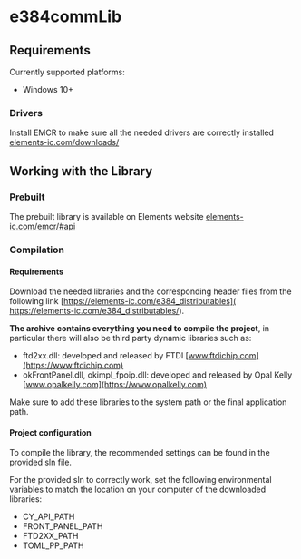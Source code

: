 # e384commLib
## Requirements
Currently supported platforms:
- Windows 10+
### Drivers
Install EMCR to make sure all the needed drivers are correctly installed [elements-ic.com/downloads/](https://elements-ic.com/downloads/)

## Working with the Library
### Prebuilt
The prebuilt library is available on Elements website [elements-ic.com/emcr/#api](https://elements-ic.com/emcr/#api)
### Compilation
#### Requirements
Download the needed libraries and the corresponding header files from the following link [https://elements-ic.com/e384_distributables]( https://elements-ic.com/e384_distributables/).

**The archive contains everything you need to compile the project**, in particular there will also be third party dynamic libraries such as:
- ftd2xx.dll: developed and released by FTDI [www.ftdichip.com](https://www.ftdichip.com)
- okFrontPanel.dll, okimpl_fpoip.dll: developed and released by Opal Kelly [www.opalkelly.com](https://www.opalkelly.com)
  
Make sure to add these libraries to the system path or the final application path.

#### Project configuration
To compile the library, the recommended settings can be found in the provided sln file.

For the provided sln to correctly work, set the following environmental variables to match the location on your computer of the downloaded libraries:
- CY_API_PATH
- FRONT_PANEL_PATH
- FTD2XX_PATH
- TOML_PP_PATH
